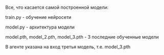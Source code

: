 Все, что касается самой построенной модели:

train.py - обучение нейросети

model.py - архитектура модели 

model.pth, model_2.pth, model_3.pth - 3 последние обученные модели

В агенте указана на вход третья модель, т.е. model_3.pth

